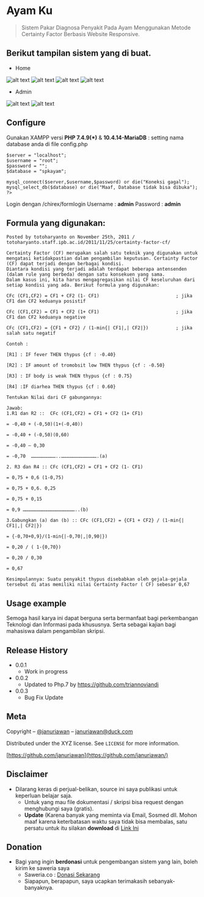 # Ayam Ku

> Sistem Pakar Diagnosa Penyakit Pada Ayam Menggunakan Metode Certainty Factor Berbasis Website Responsive.

## Berikut tampilan sistem yang di buat.

- Home

![alt text](https://github.com/januriawan/Chirex.1.0/blob/master/Home%201.png)
![alt text](https://github.com/januriawan/Chirex.1.0/blob/master/Home%202.png)
![alt text](https://github.com/januriawan/Chirex.1.0/blob/master/Home%203.png)
![alt text](https://github.com/januriawan/Chirex.1.0/blob/master/Home%205.png)

- Admin

![alt text](https://github.com/januriawan/Chirex.1.0/blob/master/Admin%201.png)
![alt text](https://github.com/januriawan/Chirex.1.0/blob/master/Admin%202.png)

## Configure

Gunakan XAMPP versi <b>PHP 7.4.9(\*)</b> & <b>10.4.14-MariaDB</b> : setting nama database anda di file config.php

```<?php
$server = "localhost";
$username = "root";
$password = "";
$database = "spkayam";

mysql_connect($server,$username,$password) or die("Koneksi gagal");
mysql_select_db($database) or die("Maaf, Database tidak bisa dibuka");
?>
```

Login dengan /chirex/formlogin
Username : <b>admin</b>
Password : <b>admin</b>

## Formula yang digunakan:

```
Posted by totoharyanto on November 25th, 2011 / totoharyanto.staff.ipb.ac.id/2011/11/25/certainty-factor-cf/

Certainty Factor (CF) merupakan salah satu teknik yang digunakan untuk mengatasi ketidakpastian dalam pengambilan keputusan. Certainty Factor (CF) dapat terjadi dengan berbagai kondisi.
Diantara kondisi yang terjadi adalah terdapat beberapa antensenden (dalam rule yang berbeda) dengan satu konsekuen yang sama.
Dalam kasus ini, kita harus mengagregasikan nilai CF keseluruhan dari setiap kondisi yang ada. Berikut formula yang digunakan:

CFc (CF1,CF2) = CF1 + CF2 (1- CF1)                            ; jika CF1 dan CF2 keduanya posistif

CFc (CF1,CF2) = CF1 + CF2 (1+ CF1)                            ; jika CF1 dan CF2 keduanya negative

CFc (CF1,CF2) = {CF1 + CF2} / (1-min{| CF1|,| CF2|})          ; jika salah satu negatif

Contoh :

[R1] : IF fever THEN thypus {cf : -0.40}

[R2] : IF amount of tromobsit low THEN thypus {cf : -0.50}

[R3] : IF body is weak THEN thypus {cf : 0.75}

[R4] :IF diarhea THEN thypus {cf : 0.60}

Tentukan Nilai dari CF gabungannya:

Jawab:
1.R1 dan R2 ::  CFc (CF1,CF2) = CF1 + CF2 (1+ CF1)

= -0,40 + (-0,50)(1+(-0,40))

= -0,40 + (-0,50)(0,60)

= -0,40 – 0,30

= -0,70  ………………………..………………………………….(a)

2. R3 dan R4 :: CFc (CF1,CF2) = CF1 + CF2 (1- CF1)

= 0,75 + 0,6 (1-0,75)

= 0,75 + 0,6. 0,25

= 0,75 + 0,15

= 0,9 …………………………………………………..(b)

3.Gabungkan (a) dan (b) :: CFc (CF1,CF2) = {CF1 + CF2} / (1-min{| CF1|,| CF2|})

= {-0,70+0,9}/(1-min{|-0,70|,|0,90|})

= 0,20 / ( 1-{0,70})

= 0,20 / 0,30

= 0,67

Kesimpulannya: Suatu penyakit thypus disebabkan oleh gejala-gejala
tersebut di atas memiliki nilai Certainty Factor ( CF) sebesar 0,67
```

## Usage example

Semoga hasil karya ini dapat berguna serta bermanfaat bagi perkembangan Teknologi dan Informasi pada khususnya. Serta sebagai kajian bagi mahasiswa dalam pengambilan skripsi.

## Release History

- 0.0.1
  - Work in progress
- 0.0.2
  - Updated to Php.7 by https://github.com/triannoviandi
- 0.0.3
  - Bug Fix Update

## Meta

Copyright – [@januriawan](https://twitter.com/januriawan) – januriawan@duck.com

Distributed under the XYZ license. See `LICENSE` for more information.

[https://github.com/januriawan](https://github.com/januriawan/)

## Disclaimer

- Dilarang keras di perjual-belikan, source ini saya publikasi untuk keperluan belajar saja.
  - Untuk yang mau file dokumentasi / skripsi bisa request dengan menghubungi saya (gratis).
  - <b>Update</b> (Karena banyak yang meminta via Email, Sosmed dll. Mohon maaf karena keterbatasan waktu saya tidak bisa membalas, satu persatu
    untuk itu silakan <b>download</b> di [Link Ini](https://www.scribd.com/document/431280343/Dokumentasi-Sistem-Pakar-Ayam-Skripsi)

## Donation

- Bagi yang ingin <b>berdonasi</b> untuk pengembangan sistem yang lain, boleh kirim ke saweria saya
  - Saweria.co : [Donasi Sekarang](https://saweria.co/januriawan)
  - Siapapun, berapapun, saya ucapkan terimakasih sebanyak-banyaknya.

